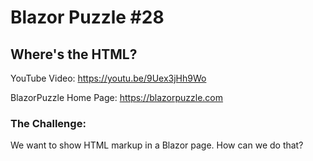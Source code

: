# Blazor Puzzle #28

## Where's the HTML?

YouTube Video: https://youtu.be/9Uex3jHh9Wo

BlazorPuzzle Home Page: https://blazorpuzzle.com

### The Challenge:

We want to show HTML markup in a Blazor page. How can we do that?
